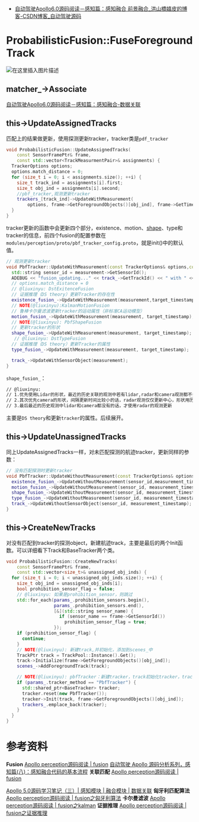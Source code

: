 - [自动驾驶Apollo6.0源码阅读－感知篇：感知融合 前景融合_洪山橋嬉皮的博客-CSDN博客_自动驾驶源码](https://blog.csdn.net/ControlLearner/article/details/122973738)

# ProbabilisticFusion::FuseForegroundTrack

![在这里插入图片描述](https://img-blog.csdnimg.cn/ff02c057903f4e2aa77e1a56fda48d2d.png?x-oss-process=image/watermark,type_d3F5LXplbmhlaQ,shadow_50,text_Q1NETiBA5rSq5bGx5qmL5ayJ55qu,size_20,color_FFFFFF,t_70,g_se,x_16)

## matcher_->Associate

[自动驾驶Apollo6.0源码阅读－感知篇：感知融合-数据关联](https://blog.csdn.net/ControlLearner/article/details/122973909)

## this->UpdateAssignedTracks

匹配上的结果做更新，使用探测更新tracker，tracker类是`pdf_tracker`

```cpp
void ProbabilisticFusion::UpdateAssignedTracks(
    const SensorFramePtr& frame,
    const std::vector<TrackMeasurmentPair>& assignments) {
  TrackerOptions options;
  options.match_distance = 0;
  for (size_t i = 0; i < assignments.size(); ++i) {
    size_t track_ind = assignments[i].first;
    size_t obj_ind = assignments[i].second;
    //pbf_tracker,观测更新tracker
    trackers_[track_ind]->UpdateWithMeasurement(
        options, frame->GetForegroundObjects()[obj_ind], frame->GetTimestamp());
  }
}
```

tracker更新的函数中会更新四个部分，existence、motion、[shape](https://so.csdn.net/so/search?q=shape&spm=1001.2101.3001.7020)、type和tracker的信息，前四个fusion的配置参数在`modules/perception/proto/pbf_tracker_config.proto`，就是init()中的默认值。

```cpp
// 观测更新tracker
void PbfTracker::UpdateWithMeasurement(const TrackerOptions& options,const SensorObjectPtr measurement,double target_timestamp) {
  std::string sensor_id = measurement->GetSensorId();
  ADEBUG << "fusion_updating..." << track_->GetTrackId() << " with " << sensor_id << "..." << measurement->GetBaseObject()->track_id << "@" << FORMAT_TIMESTAMP(measurement->GetTimestamp());
  // options.match_distance = 0
  // @liuxinyu: DstExitenceFusion 
  // 证据推理（DS theory）更新Tracker的存在性
  existence_fusion_->UpdateWithMeasurement(measurement,target_timestamp,options.match_distance);
  // NOTE(@liuxinyu):KalmanMotionFusion
  // 鲁棒卡尔曼滤波更新tracker的运动属性（非标准CA运动模型）
  motion_fusion_->UpdateWithMeasurement(measurement, target_timestamp);
  // NOTE(@liuxinyu): PbfShapeFusion
  // 更新tracker的形状
  shape_fusion_->UpdateWithMeasurement(measurement, target_timestamp);
   // @liuxinyu: DstTypeFusion
  // 证据推理（DS theory）更新Tracker的属性
  type_fusion_->UpdateWithMeasurement(measurement, target_timestamp);

  track_->UpdateWithSensorObject(measurement);
}
```

`shape_fusion_`：

```bash
// @liuxinyu: 
// 1.优先使用Lidar的形状，最近的历史关联的观测中若有lidar,radar和camera观测都不会更新
// 2.其次优先camera的形状，间隔更新时间比较小的话，radar观测仅仅更新中心，形状用历史camera更新
// 3.最后最近的历史观测中lidar和camera都没有的话，才使用radar的观测更新
```

主要是`DS theory`和更新`tracker`的属性。后续展开。

## this->UpdateUnassignedTracks

同上UpdateAssignedTracks一样，对未匹配探测的航迹tracker，更新同样的参数：

```cpp
// 没有匹配探测时更新tracker
void PbfTracker::UpdateWithoutMeasurement(const TrackerOptions& options,const std::string& sensor_id,double measurement_timestamp, double target_timestamp) {
  existence_fusion_->UpdateWithoutMeasurement(sensor_id,measurement_timestamp,                             target_timestamp,options.match_distance);
  motion_fusion_->UpdateWithoutMeasurement(sensor_id, measurement_timestamp,target_timestamp);
  shape_fusion_->UpdateWithoutMeasurement(sensor_id, measurement_timestamp,target_timestamp);
  type_fusion_->UpdateWithoutMeasurement(sensor_id, measurement_timestamp,target_timestamp,options.match_distance);
  track_->UpdateWithoutSensorObject(sensor_id, measurement_timestamp);
}
```

## this->CreateNewTracks

对没有匹配到tracker的探测object，新建航迹track，主要是最后的两个Init函数。可以详细看下Track和BaseTracker两个类。

```cpp
void ProbabilisticFusion::CreateNewTracks(
    const SensorFramePtr& frame,
    const std::vector<size_t>& unassigned_obj_inds) {
  for (size_t i = 0; i < unassigned_obj_inds.size(); ++i) {
    size_t obj_ind = unassigned_obj_inds[i];
    bool prohibition_sensor_flag = false;
    // @liuxinyu: 如果是prohibition_sensor，则跳过
    std::for_each(params_.prohibition_sensors.begin(),
                  params_.prohibition_sensors.end(),
                  [&](std::string sensor_name) {
                    if (sensor_name == frame->GetSensorId())
                      prohibition_sensor_flag = true;
                  });
    if (prohibition_sensor_flag) {
      continue;
    }
    // NOTE(@liuxinyu): 新建track,并初始化，添加到scenes_中
    TrackPtr track = TrackPool::Instance().Get();
    track->Initialize(frame->GetForegroundObjects()[obj_ind]);
    scenes_->AddForegroundTrack(track);

    // NOTE(@liuxinyu): pbfTracker：新建tracker，track初始化tracker，tracker插入到航迹集合trackers_中
    if (params_.tracker_method == "PbfTracker") {
      std::shared_ptr<BaseTracker> tracker;
      tracker.reset(new PbfTracker());
      tracker->Init(track, frame->GetForegroundObjects()[obj_ind]);
      trackers_.emplace_back(tracker);
    }
  }
}
```

# 参考资料

**Fusion**
[Apollo perception源码阅读 | fusion](https://blog.csdn.net/weixin_43152152/article/details/114836882?ops_request_misc=%7B%22request%5Fid%22%3A%22164491584816780269835017%22%2C%22scm%22%3A%2220140713.130102334..%22%7D&request_id=164491584816780269835017&biz_id=0&utm_medium=distribute.pc_search_result.none-task-blog-2~all~baidu_landing_v2~default-1-114836882.first_rank_v2_pc_rank_v29&utm_term=CollectFusedObjects&spm=1018.2226.3001.4187)
[自动驾驶 Apollo 源码分析系列，感知篇(八)：感知融合代码的基本流程](https://frank909.blog.csdn.net/article/details/118101596?spm=1001.2101.3001.6650.4&utm_medium=distribute.pc_relevant.none-task-blog-2~default~CTRLIST~default-4.pc_relevant_default&depth_1-utm_source=distribute.pc_relevant.none-task-blog-2~default~CTRLIST~default-4.pc_relevant_default&utm_relevant_index=8)
**关联匹配**
[Apollo perception源码阅读 | fusion](https://blog.csdn.net/weixin_43152152/article/details/115175675)

[Apollo 5.0源码学习笔记（三）| 感知模块 | 融合模块 | 数据关联](https://blog.csdn.net/zhanghm1995/article/details/104910923/?utm_medium=distribute.pc_relevant.none-task-blog-baidujs_title-4&spm=1001.2101.3001.4242)
**匈牙利匹配算法**
[Apollo perception源码阅读 | fusion之匈牙利算法](https://blog.csdn.net/weixin_43152152/article/details/114235820)
**卡尔曼滤波**
[Apollo perception源码阅读 | fusion之kalman](https://blog.csdn.net/weixin_43152152/article/details/115308664)
**证据推理**
[Apollo perception源码阅读 | fusion之证据推理](https://blog.csdn.net/weixin_43152152/article/details/115648285)